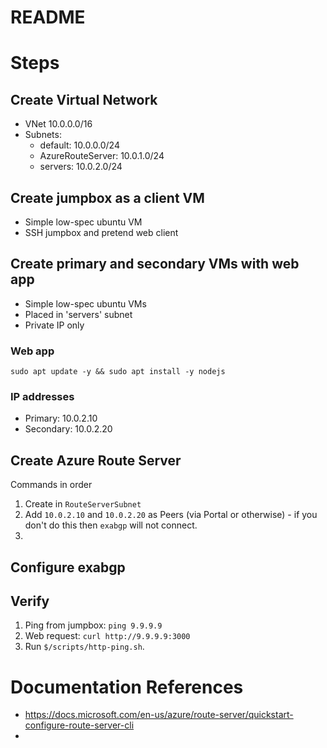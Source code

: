 # README

# Steps

## Create Virtual Network
- VNet 10.0.0.0/16
- Subnets:
    - default: 10.0.0.0/24
    - AzureRouteServer: 10.0.1.0/24
    - servers: 10.0.2.0/24

## Create jumpbox as a client VM
- Simple low-spec ubuntu VM
- SSH jumpbox and pretend web client

## Create primary and secondary VMs with web app
- Simple low-spec ubuntu VMs
- Placed in 'servers' subnet
- Private IP only

### Web app
```
sudo apt update -y && sudo apt install -y nodejs
```

### IP addresses
- Primary: 10.0.2.10
- Secondary: 10.0.2.20

## Create Azure Route Server
Commands in order
1. Create in `RouteServerSubnet`
1. Add `10.0.2.10` and `10.0.2.20` as Peers (via Portal or otherwise) - if you don't do this then `exabgp` will not connect.
1. 

## Configure exabgp

## Verify
1. Ping from jumpbox: `ping 9.9.9.9`
1. Web request: `curl http://9.9.9.9:3000`
1. Run `$/scripts/http-ping.sh`.

# Documentation References
- https://docs.microsoft.com/en-us/azure/route-server/quickstart-configure-route-server-cli
- 